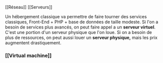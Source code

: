 [[Réseau]]
[[Serveurs]]

Un hébergement classique va permettre de faire tourner des services classiques, Front-End + PHP + base de données de taille modeste.
Si l'on a besoin de services plus avancés, on peut faire appel a un **serveur virtuel**. C'est une portion d'un serveur physique que l'on loue.
Si on a besoin de plus de ressources, on peut aussi louer un **serveur physique,** mais les prix augmentent drastiquement.

### [[Virtual machine]]



